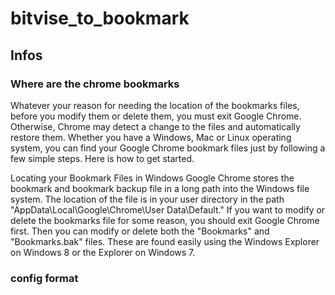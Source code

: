 # bitvise_to_bookmark


## Infos

### Where are the chrome bookmarks

Whatever your reason for needing the location of the bookmarks files, before you modify them or delete them, you must exit Google Chrome. Otherwise, Chrome may detect a change to the files and automatically restore them. Whether you have a Windows, Mac or Linux operating system, you can find your Google Chrome bookmark files just by following a few simple steps. Here is how to get started.

Locating your Bookmark Files in Windows
Google Chrome stores the bookmark and bookmark backup file in a long path into the Windows file system. The location of the file is in your user directory in the path "AppData\Local\Google\Chrome\User Data\Default." If you want to modify or delete the bookmarks file for some reason, you should exit Google Chrome first. Then you can modify or delete both the "Bookmarks" and "Bookmarks.bak" files. These are found easily using the Windows Explorer on Windows 8 or the Explorer on Windows 7.

### config format
